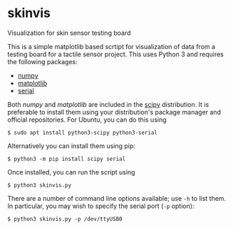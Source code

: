 # skinvis
Visualization for skin sensor testing board

This is a simple matplotlib based scrtipt for visualization of data from a testing board for a tactile sensor project.  This uses Python 3 and requires the following packages:
  - [numpy](https://numpy.org/)
  - [matplotlib](https://matplotlib.org/)
  - [serial](https://pypi.org/project/pyserial/)
  
Both *numpy* and *matplotlib* are included in the [scipy](https://www.scipy.org/) distribution.  It is preferable to install them using your distribution's package manager and official repositories.  For Ubuntu, you can do this using
```
$ sudo apt install python3-scipy python3-serial
```
Alternatively you can install them using pip:
```
$ python3 -m pip install scipy serial
```
Once installed, you can run the script using
```
$ python3 skinvis.py
```
There are a number of command line options available; use `-h` to list them.  In particular, you may wish to specify the serial port (`-p` option):
```
$ python3 skinvis.py -p /dev/ttyUSB0
```
